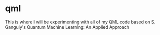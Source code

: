 # qml
This is where I will be experimenting with all of my QML code based on S. Ganguly's Quantum Machine Learning: An Applied Approach
